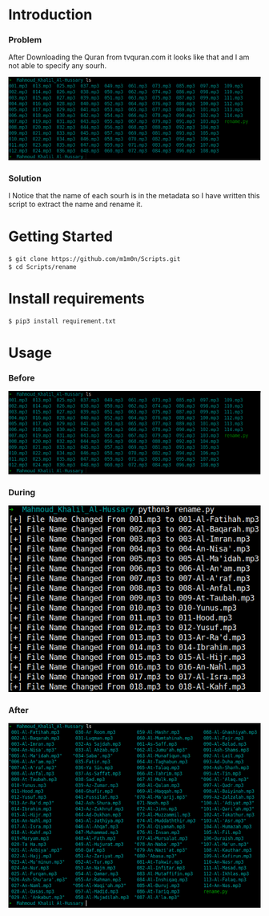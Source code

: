 # Introduction

### Problem
After Downloading the Quran from tvquran.com it looks like that and I am not able to specify any sourh.

![Before](./images/before.png)


### Solution
I Notice that the name of each sourh is in the metadata so I have written this script to extract the name and rename it. 

# Getting Started
```
$ git clone https://github.com/m1m0n/Scripts.git
$ cd Scripts/rename
```

# Install requirements
```
$ pip3 install requirement.txt
```

# Usage
### Before 

![Before](./images/before.png)

### During

![During](./images/during.png)

### After

![After](./images/after.png)
